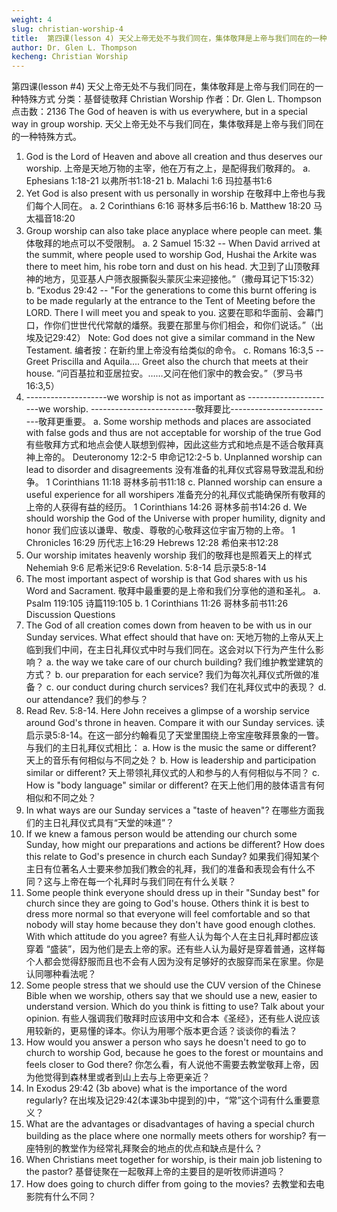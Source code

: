 ```yaml
---
weight: 4
slug: christian-worship-4
title:  第四课(lesson 4) 天父上帝无处不与我们同在，集体敬拜是上帝与我们同在的一种特殊方式
author: Dr. Glen L. Thompson
kecheng: Christian Worship
---
```


第四课(lesson #4) 天父上帝无处不与我们同在，集体敬拜是上帝与我们同在的一种特殊方式
分类：基督徒敬拜 Christian Worship
作者：Dr. Glen L. Thompson
点击数：2136
The God of heaven is with us everywhere, but in a special way in group worship.
天父上帝无处不与我们同在，集体敬拜是上帝与我们同在的一种特殊方式。
1. God is the Lord of Heaven and above all creation and thus deserves our worship.
上帝是天地万物的主宰，他在万有之上，是配得我们敬拜的。
a. Ephesians 1:18-21 以弗所书1:18-21
b. Malachi 1:6 玛拉基书1:6
2. Yet God is also present with us personally in worship
在敬拜中上帝也与我们每个人同在。
a. 2 Corinthians 6:16 哥林多后书6:16
b. Matthew 18:20 马太福音18:20
3. Group worship can also take place anyplace where people can meet.
集体敬拜的地点可以不受限制。
a. 2 Samuel 15:32 -- When David arrived at the summit, where people used to worship God, Hushai the Arkite was there to meet him, his robe torn and dust on his head.
大卫到了山顶敬拜神的地方，见亚基人户筛衣服撕裂头蒙灰尘来迎接他。”（撒母耳记下15:32）
b. “Exodus 29:42 -- "For the generations to come this burnt offering is to be made regularly at the entrance to the Tent of Meeting before the LORD. There I will meet you and speak to you.
这要在耶和华面前、会幕门口，作你们世世代代常献的燔祭。我要在那里与你们相会，和你们说话。”（出埃及记29:42）
Note: God does not give a similar command in the New Testament.
编者按：在新约里上帝没有给类似的命令。
c. Romans 16:3,5 -- Greet Priscilla and Aquila.... Greet also the church that meets at their house.
“问百基拉和亚居拉安。……又问在他们家中的教会安。”（罗马书16:3,5）
4. --------------------we worship is not as important as ----------------------we worship.
--------------------------敬拜要比--------------------------敬拜更重要。
a. Some worship methods and places are associated with false gods and thus are not acceptable for worship of the true God
有些敬拜方式和地点会使人联想到假神，因此这些方式和地点是不适合敬拜真神上帝的。
Deuteronomy 12:2-5 申命记12:2-5
b. Unplanned worship can lead to disorder and disagreements
没有准备的礼拜仪式容易导致混乱和纷争。
1 Corinthians 11:18 哥林多前书11:18
c. Planned worship can ensure a useful experience for all worshipers
准备充分的礼拜仪式能确保所有敬拜的上帝的人获得有益的经历。
1 Corinthians 14:26 哥林多前书14:26
d. We should worship the God of the Universe with proper humility, dignity and honor
我们应该以谦卑、敬虔、尊敬的心敬拜这位宇宙万物的上帝。
1 Chronicles 16:29 历代志上16:29
Hebrews 12:28 希伯来书12:28
5. Our worship imitates heavenly worship
我们的敬拜也是照着天上的样式
Nehemiah 9:6 尼希米记9:6
Revelation. 5:8-14 启示录5:8-14
6. The most important aspect of worship is that God shares with us his Word and Sacrament.
敬拜中最重要的是上帝和我们分享他的道和圣礼。
a. Psalm 119:105 诗篇119:105
b. 1 Corinthians 11:26 哥林多前书11:26
Discussion Questions
1. The God of all creation comes down from heaven to be with us in our Sunday services. What effect should that have on:
天地万物的上帝从天上临到我们中间，在主日礼拜仪式中时与我们同在。这会对以下行为产生什么影响？
a. the way we take care of our church building? 我们维护教堂建筑的方式？
b. our preparation for each service? 我们为每次礼拜仪式所做的准备？
c. our conduct during church services? 我们在礼拜仪式中的表现？
d. our attendance? 我们的参与？
2. Read Rev. 5:8-14. Here John receives a glimpse of a worship service around God's throne in heaven. Compare it with our Sunday services.
读启示录5:8-14。在这一部分约翰看见了天堂里围绕上帝宝座敬拜景象的一瞥。与我们的主日礼拜仪式相比：
a. How is the music the same or different?
天上的音乐有何相似与不同之处？
b. How is leadership and participation similar or different?
天上带领礼拜仪式的人和参与的人有何相似与不同？
c. How is "body language" similar or different?
在天上他们用的肢体语言有何相似和不同之处？
3. In what ways are our Sunday services a "taste of heaven"?
在哪些方面我们的主日礼拜仪式具有“天堂的味道”？
4. If we knew a famous person would be attending our church some Sunday, how might our preparations and actions be different? How does this relate to God's presence in church each Sunday?
如果我们得知某个主日有位著名人士要来参加我们教会的礼拜，我们的准备和表现会有什么不同？这与上帝在每一个礼拜时与我们同在有什么关联？
5. Some people think everyone should dress up in their "Sunday best" for church since they are going to God's house. Others think it is best to dress more normal so that everyone will feel comfortable and so that nobody will stay home because they don't have good enough clothes. With which attitude do you agree?
有些人认为每个人在主日礼拜时都应该穿着 “盛装”，因为他们是去上帝的家。还有些人认为最好是穿着普通，这样每个人都会觉得舒服而且也不会有人因为没有足够好的衣服穿而呆在家里。你是认同哪种看法呢？
6. Some people stress that we should use the CUV version of the Chinese Bible when we worship, others say that we should use a new, easier to understand version. Which do you think is fitting to use? Talk about your opinion.
有些人强调我们敬拜时应该用中文和合本《圣经》，还有些人说应该用较新的，更易懂的译本。你认为用哪个版本更合适？谈谈你的看法？
7. How would you answer a person who says he doesn't need to go to church to worship God, because he goes to the forest or mountains and feels closer to God there?
你怎么看，有人说他不需要去教堂敬拜上帝，因为他觉得到森林里或者到山上去与上帝更亲近？
8. In Exodus 29:42 (3b above) what is the importance of the word regularly?
在出埃及记29:42(本课3b中提到的)中，“常”这个词有什么重要意义？
9. What are the advantages or disadvantages of having a special church building as the place where one normally meets others for worship?
有一座特别的教堂作为经常礼拜聚会的地点的优点和缺点是什么？
10. When Christians meet together for worship, is their main job listening to the pastor?
基督徒聚在一起敬拜上帝的主要目的是听牧师讲道吗？
11. How does going to church differ from going to the movies?
去教堂和去电影院有什么不同？
